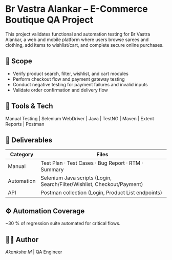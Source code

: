 # Br Vastra Alankar – E-Commerce Boutique QA Project

This project validates functional and automation testing for Br Vastra Alankar, 
a web and mobile platform where users browse sarees and clothing, add items to wishlist/cart, 
and complete secure online purchases.

## 📘 Scope
- Verify product search, filter, wishlist, and cart modules
- Perform checkout flow and payment gateway testing
- Conduct negative testing for payment failures and invalid inputs
- Validate order confirmation and delivery flow

## 🧰 Tools & Tech
Manual Testing | Selenium WebDriver | Java | TestNG | Maven | Extent Reports | Postman

## 🧩 Deliverables
| Category | Files |
|-----------|-------|
| Manual | Test Plan · Test Cases · Bug Report · RTM · Summary |
| Automation | Selenium Java scripts (Login, Search/Filter/Wishlist, Checkout/Payment) |
| API | Postman collection (Login, Product List endpoints) |

## ⚙ Automation Coverage
~30 % of regression suite automated for critical flows.

## 👩‍💻 Author
*Akanksha M* | QA Engineer 
